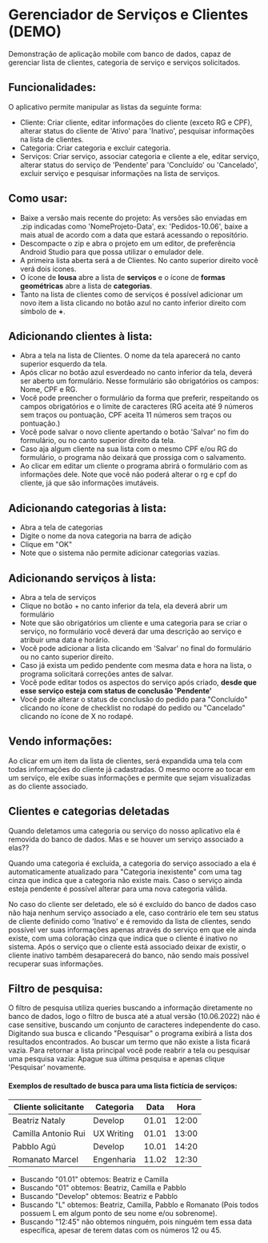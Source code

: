 # Gerenciador de Serviços e Clientes (DEMO)
Demonstração de aplicação mobile com banco de dados, capaz de gerenciar lista de clientes, categoria de serviço e serviços solicitados.

## Funcionalidades:
O aplicativo permite manipular as listas da seguinte forma:
  * Cliente: Criar cliente, editar informações do cliente (exceto RG e CPF), alterar status do cliente de 'Ativo' para 'Inativo', pesquisar informações na lista de clientes.
  * Categoria: Criar categoria e excluir categoria.
  * Serviços: Criar serviço, associar categoria e cliente a ele, editar serviço, alterar status do serviço de 'Pendente' para 'Concluído' ou 'Cancelado', excluir serviço e pesquisar informações na lista de serviços.

## Como usar:
* Baixe a versão mais recente do projeto: As versões são enviadas em .zip indicadas como 'NomeProjeto-Data', ex: 'Pedidos-10.06', baixe a mais atual de acordo com a data que estará acessando o repositório.
* Descompacte o zip e abra o projeto em um editor, de preferência Android Studio para que possa utilizar o emulador dele.
* A primeira lista aberta será a de Clientes. No canto superior direito você verá dois icones.
* O ícone de **lousa** abre a lista de **serviços** e o ícone de **formas geométricas** abre a lista de **categorias**.
* Tanto na lista de clientes como de serviços é possível adicionar um novo item a lista clicando no botão azul no canto inferior direito com símbolo de **+**.

## Adicionando clientes à lista:
* Abra a tela na lista de Clientes. O nome da tela aparecerá no canto superior esquerdo da tela.
* Após clicar no botão azul esverdeado no canto inferior da tela, deverá ser aberto um formulário. Nesse formulário são obrigatórios os campos: Nome, CPF e RG.
* Você pode preencher o formulário da forma que preferir, respeitando os campos obrigatórios e o limite de caracteres (RG aceita até 9 números sem traços ou pontuação, CPF aceita 11 números sem traços ou pontuação.)
* Você pode salvar o novo cliente apertando o botão 'Salvar' no fim do formulário, ou no canto superior direito da tela.
* Caso aja algum cliente na sua lista com o mesmo CPF e/ou RG do formulário, o programa não deixará que prossiga com o salvamento.
* Ao clicar em editar um cliente o programa abrirá o formulário com as informações dele. Note que você não poderá alterar o rg e cpf do cliente, já que são informações imutáveis.

## Adicionando categorias à lista:
* Abra a tela de categorias
* Digite o nome da nova categoria na barra de adição
* Clique em "OK"
* Note que o sistema não permite adicionar categorias vazias.

## Adicionando serviços à lista:
* Abra a tela de serviços
* Clique no botão + no canto inferior da tela, ela deverá abrir um formulário
* Note que são obrigatórios um cliente e uma categoria para se criar o serviço, no formulário você deverá dar uma descrição ao serviço e atribuir uma data e horário.
* Você pode adicionar a lista clicando em 'Salvar' no final do formulário ou no canto superior direito.
* Caso já exista um pedido pendente com mesma data e hora na lista, o programa solicitará correções antes de salvar.
* Você pode editar todos os aspectos do serviço após criado, **desde que esse serviço esteja com status de conclusão 'Pendente'**
* Você pode alterar o status de conclusão do pedido para "Concluído" clicando no ícone de checklist no rodapé do pedido ou "Cancelado" clicando no ícone de X no rodapé.

## Vendo informações:
Ao clicar em um item da lista de clientes, será expandida uma tela com todas informações do cliente já cadastradas. O mesmo ocorre ao tocar em um serviço, ele exibe suas informações e permite que sejam visualizadas as do cliente associado.

## Clientes e categorias deletadas
Quando deletamos uma categoria ou serviço do nosso aplicativo ela é removida do banco de dados. Mas e se houver um serviço associado a elas??

Quando uma categoria é excluída, a categoria do serviço associado a ela é automaticamente atualizado para "Categoria inexistente" com uma tag cinza que indica que a categoria não existe mais. Caso o serviço ainda esteja pendente é possível alterar para uma nova categoria válida.

No caso do cliente ser deletado, ele só é excluído do banco de dados caso não haja nenhum serviço associado a ele, caso contrário ele tem seu status de cliente definido como 'Inativo' e é removido da lista de clientes, sendo possível ver suas informações apenas através do serviço em que ele ainda existe, com uma coloração cinza que indica que o cliente é inativo no sistema. Após o serviço que o cliente está associado deixar de existir, o cliente inativo também desaparecerá do banco, não sendo mais possível recuperar suas informações.

## Filtro de pesquisa:
O filtro de pesquisa utiliza queries buscando a informação diretamente no banco de dados, logo o filtro de busca até a atual versão (10.06.2022) não é case sensitive, buscando um conjunto de caracteres independente do caso.
Digitando sua busca e clicando "Pesquisar" o programa exibirá a lista dos resultados encontrados.
Ao buscar um termo que não existe a lista ficará vazia.
Para retornar a lista principal você pode reabrir a tela ou pesquisar uma pesquisa vazia: Apague sua última pesquisa e apenas clique 'Pesquisar' novamente.

#### Exemplos de resultado de busca para uma lista fictícia de serviços:
Cliente solicitante | Categoria | Data | Hora
--------------------|-----------|------|-----
Beatriz Nataly      |Develop    |01.01|12:00
Camilla Antonio Rui |UX Writing|01.01|13:00
Pabblo Agú|Develop|10.01|14:20
Romanato Marcel|Engenharia| 11.02|12:30

* Buscando "01.01" obtemos: Beatriz e Camilla
* Buscando "01" obtemos: Beatriz, Camilla e Pabblo
* Buscando "Develop" obtemos: Beatriz e Pabblo
* Buscando "L" obtemos: Beatriz, Camilla, Pabblo e Romanato (Pois todos possuem L em algum ponto de seu nome e/ou sobrenome).
* Buscando "12:45" não obtemos ninguém, pois ninguém tem essa data específica, apesar de terem datas com os números 12 ou 45.
